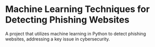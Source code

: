 # Machine Learning Techniques for Detecting Phishing Websites
 A project that utilizes machine learning in Python to detect phishing websites, addressing a key issue in cybersecurity.
